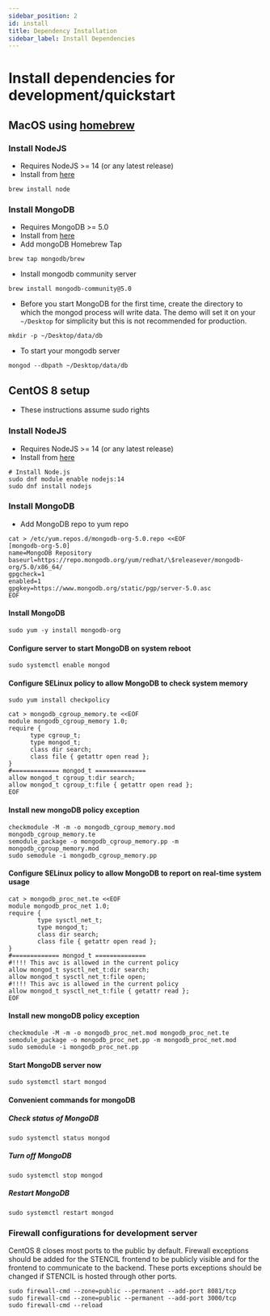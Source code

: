 ```yaml
---
sidebar_position: 2
id: install
title: Dependency Installation
sidebar_label: Install Dependencies
---
```


# Install dependencies for development/quickstart

## MacOS using [homebrew](https://brew.sh/)

### Install NodeJS

- Requires NodeJS >= 14 (or any latest release)
- Install from [here](https://nodejs.org/en/download/)

```
brew install node
```

### Install MongoDB

- Requires MongoDB >= 5.0
- Install from [here](https://docs.mongodb.com/manual/administration/install-community/)
- Add mongoDB Homebrew Tap

```
brew tap mongodb/brew
```

- Install mongodb community server

```
brew install mongodb-community@5.0
```

- Before you start MongoDB for the first time, create the directory to which the mongod process will write data. The demo will set it on your `~/Desktop` for simplicity but this is not recommended for production.

```
mkdir -p ~/Desktop/data/db
```

- To start your mongodb server

```
mongod --dbpath ~/Desktop/data/db
```

## CentOS 8 setup
- These instructions assume sudo rights

### Install NodeJS
- Requires NodeJS >= 14 (or any latest release)
- Install from [here](https://nodejs.org/en/download/)

```
# Install Node.js
sudo dnf module enable nodejs:14
sudo dnf install nodejs
```

### Install MongoDB
- Add MongoDB repo to yum repo

```
cat > /etc/yum.repos.d/mongodb-org-5.0.repo <<EOF
[mongodb-org-5.0]
name=MongoDB Repository
baseurl=https://repo.mongodb.org/yum/redhat/\$releasever/mongodb-org/5.0/x86_64/
gpgcheck=1
enabled=1
gpgkey=https://www.mongodb.org/static/pgp/server-5.0.asc
EOF
```

#### Install MongoDB
```
sudo yum -y install mongodb-org
```

#### Configure server to start MongoDB on system reboot
```
sudo systemctl enable mongod
```

#### Configure SELinux policy to allow MongoDB to check system memory
```
sudo yum install checkpolicy
```

```
cat > mongodb_cgroup_memory.te <<EOF
module mongodb_cgroup_memory 1.0;
require {
      type cgroup_t;
      type mongod_t;
      class dir search;
      class file { getattr open read };
}
#============= mongod_t ==============
allow mongod_t cgroup_t:dir search;
allow mongod_t cgroup_t:file { getattr open read };
EOF
```

#### Install new mongoDB policy exception
```
checkmodule -M -m -o mongodb_cgroup_memory.mod mongodb_cgroup_memory.te
semodule_package -o mongodb_cgroup_memory.pp -m mongodb_cgroup_memory.mod
sudo semodule -i mongodb_cgroup_memory.pp
```

#### Configure SELinux policy to allow MongoDB to report on real-time system usage
```
cat > mongodb_proc_net.te <<EOF
module mongodb_proc_net 1.0;
require {
        type sysctl_net_t;
        type mongod_t;
        class dir search;
        class file { getattr open read };
}
#============= mongod_t ==============
#!!!! This avc is allowed in the current policy
allow mongod_t sysctl_net_t:dir search;
allow mongod_t sysctl_net_t:file open;
#!!!! This avc is allowed in the current policy
allow mongod_t sysctl_net_t:file { getattr read };
EOF
```

#### Install new mongoDB policy exception
```
checkmodule -M -m -o mongodb_proc_net.mod mongodb_proc_net.te
semodule_package -o mongodb_proc_net.pp -m mongodb_proc_net.mod
sudo semodule -i mongodb_proc_net.pp
```

#### Start MongoDB server now
```
sudo systemctl start mongod
```

#### Convenient commands for mongoDB

##### Check status of MongoDB
```
sudo systemctl status mongod
```

##### Turn off MongoDB
```
sudo systemctl stop mongod
```

##### Restart MongoDB
```
sudo systemctl restart mongod
```

### Firewall configurations for development server
CentOS 8 closes most ports to the public by default. Firewall exceptions should be added for the STENCIL frontend to be publicly visible and for the frontend to communicate to the backend. These ports exceptions should be changed if STENCIL is hosted through other ports.

```
sudo firewall-cmd --zone=public --permanent --add-port 8081/tcp
sudo firewall-cmd --zone=public --permanent --add-port 3000/tcp
sudo firewall-cmd --reload
```
